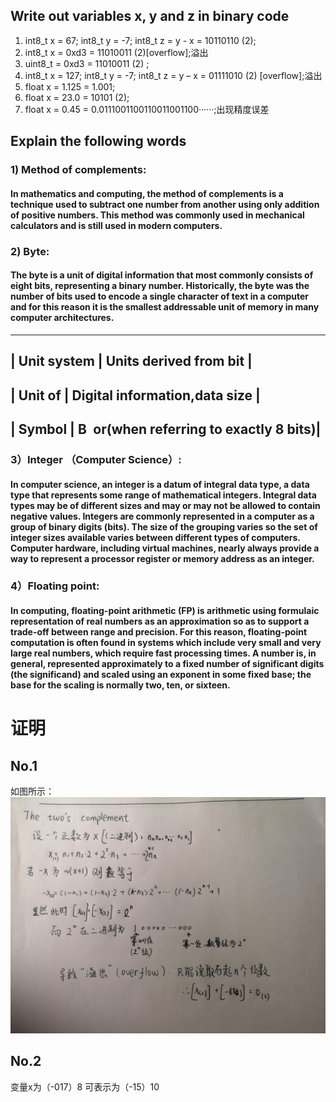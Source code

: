 ## Write out variables  x, y and z in binary code 
1) int8_t x = 67;  int8_t y = -7;   int8_t z = y - x = 10110110 (2);
2) int8_t x = 0xd3 = 11010011 (2)[overflow];溢出
3) uint8_t = 0xd3 = 11010011 (2) ;
4) int8_t x = 127;  int8_t y = -7;   int8_t z = y – x = 01111010 (2) [overflow];溢出
5) float x = 1.125 = 1.001; 
6) float x = 23.0 = 10101 (2);
7) float x = 0.45 = 0.0111001100110011001100······;出现精度误差

## Explain the following words
### 1) Method of complements:  
#### In mathematics and computing, the method of complements is a technique used to subtract one number from another using only addition of positive numbers. This method was commonly used in mechanical calculators and is still used in modern computers.
### 2) Byte:    
#### The byte is a unit of digital information that most commonly consists of eight bits, representing a binary number. Historically, the byte was the number of bits used to encode a single character of text in a computer and for this reason it is the smallest addressable unit of memory in many computer architectures.
----------------------------------------------------------
| Unit  system   | Units derived from bit                |
----------------------------------------------------------
| Unit of        | Digital information,data size         |
----------------------------------------------------------
| Symbol         | B or(when referring to exactly 8 bits)|
---------------------------------------------------------
### 3）Integer （Computer Science）:
#### In computer science, an integer is a datum of integral data type, a data type that represents some range of mathematical integers. Integral data types may be of different sizes and may or may not be allowed to contain negative values. Integers are commonly represented in a computer as a group of binary digits (bits). The size of the grouping varies so the set of integer sizes available varies between different types of computers. Computer hardware, including virtual machines, nearly always provide a way to represent a processor register or memory address as an integer. 
### 4）Floating point:
#### In computing, floating-point arithmetic (FP) is arithmetic using formulaic representation of real numbers as an approximation so as to support a trade-off between range and precision. For this reason, floating-point computation is often found in systems which include very small and very large real numbers, which require fast processing times. A number is, in general, represented approximately to a fixed number of significant  digits (the significand) and scaled using an exponent in some fixed base; the base for the scaling is normally two, ten, or sixteen.

# 证明
## No.1
如图所示：  
![证明](images/zhengming.jpg)
## No.2
变量x为（-017）8
可表示为（-15）10
